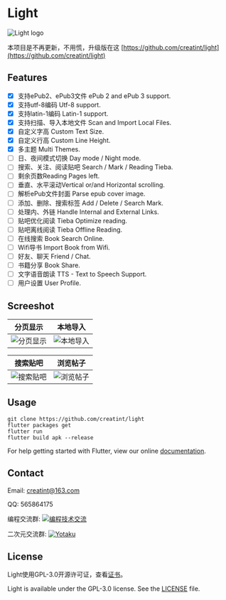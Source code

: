 # Light

![Light logo](https://user-images.githubusercontent.com/17924777/39092072-762deace-4636-11e8-8acd-447a03c7556e.png)

本项目是不再更新，不用慌，升级版在这 [https://github.com/creatint/light](https://github.com/creatint/light)

## Features
- [x] 支持ePub2、ePub3文件 ePub 2 and ePub 3 support. 
- [x] 支持utf-8编码  Utf-8 support. 
- [x] 支持latin-1编码 Latin-1 support. 
- [x] 支持扫描、导入本地文件 Scan and Import Local Files. 
- [x] 自定义字高 Custom Text Size. 
- [x] 自定义行高 Custom Line Height. 
- [x] 多主题 Multi Themes. 
- [ ] 日、夜间模式切换 Day mode / Night mode. 
- [ ] 搜索、关注、阅读贴吧 Search / Mark / Reading Tieba. 
- [ ] 剩余页数Reading Pages left. 
- [ ] 垂直、水平滚动Vertical or/and Horizontal scrolling. 
- [ ] 解析ePub文件封面 Parse epub cover image. 
- [ ] 添加、删除、搜索标签 Add / Delete / Search Mark. 
- [ ] 处理内、外链 Handle Internal and External Links. 
- [ ] 贴吧优化阅读 Tieba Optimize reading.
- [ ] 贴吧离线阅读 Tieba Offline Reading. 
- [ ] 在线搜索 Book Search Online. 
- [ ] Wifi导书 Import Book from Wifi. 
- [ ] 好友、聊天 Friend / Chat. 
- [ ] 书籍分享 Book Share. 
- [ ] 文字语音朗读 TTS - Text to Speech Support. 
- [ ] 用户设置 User Profile. 

## Screeshot
分页显示 | 本地导入
:-------------------------:|:-------------------------:
![分页显示](https://user-images.githubusercontent.com/17924777/39093416-24e27484-4652-11e8-9eaa-96b610508d80.gif) | ![本地导入](https://user-images.githubusercontent.com/17924777/39093132-18904792-464d-11e8-9bda-4f30abec0504.gif)

搜索贴吧 | 浏览帖子
:-------------------------:|:-------------------------:
![搜索贴吧](https://user-images.githubusercontent.com/17924777/39093389-d2d79c64-4651-11e8-9b19-07490ccbb44a.gif) | ![浏览帖子](https://user-images.githubusercontent.com/17924777/39093405-0108874c-4652-11e8-9e79-884a1f6961a9.gif)

## Usage
```
git clone https://github.com/creatint/light
flutter packages get
flutter run
flutter build apk --release
```
For help getting started with Flutter, view our online
[documentation](https://flutter.io/).


## Contact
Email: creatint@163.com

QQ: 565864175

编程交流群: [![编程技术交流](https://pub.idqqimg.com/wpa/images/group.png)](//shang.qq.com/wpa/qunwpa?idkey=b34e5d3956950dc053efdd7aef63ef75151c01cfff48a951c8fc53d6349b454a)

二次元交流群: [![Yotaku](https://pub.idqqimg.com/wpa/images/group.png)](//shang.qq.com/wpa/qunwpa?idkey=2fea46b70c9a73fcbfedd08ee64ed9d6d8c554baa63dc2402082226675e825e7)

## License
Light使用GPL-3.0开源许可证，查看[证书](https://github.com/creatint/light/blob/master/LICENSE)。

Light is available under the GPL-3.0 license. See the [LICENSE](https://github.com/creatint/light/blob/master/LICENSE) file.